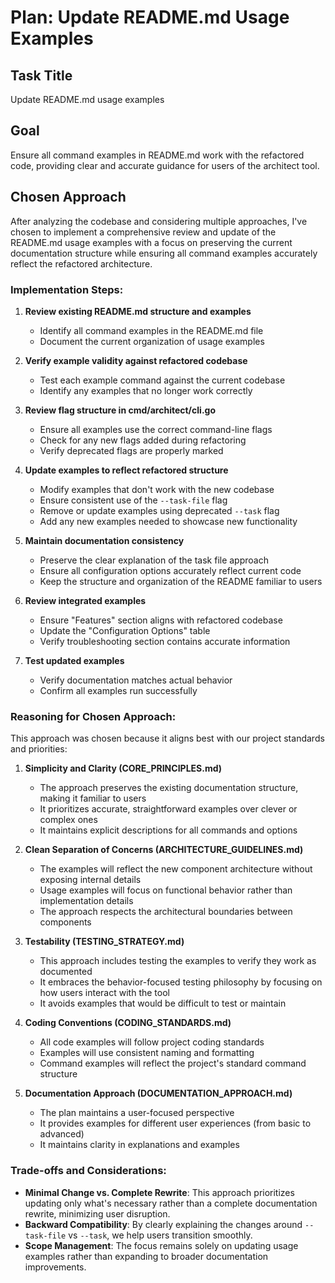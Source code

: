 # Plan: Update README.md Usage Examples

## Task Title
Update README.md usage examples

## Goal
Ensure all command examples in README.md work with the refactored code, providing clear and accurate guidance for users of the architect tool.

## Chosen Approach
After analyzing the codebase and considering multiple approaches, I've chosen to implement a comprehensive review and update of the README.md usage examples with a focus on preserving the current documentation structure while ensuring all command examples accurately reflect the refactored architecture.

### Implementation Steps:

1. **Review existing README.md structure and examples**
   - Identify all command examples in the README.md file
   - Document the current organization of usage examples

2. **Verify example validity against refactored codebase**
   - Test each example command against the current codebase
   - Identify any examples that no longer work correctly

3. **Review flag structure in cmd/architect/cli.go**
   - Ensure all examples use the correct command-line flags
   - Check for any new flags added during refactoring
   - Verify deprecated flags are properly marked

4. **Update examples to reflect refactored structure**
   - Modify examples that don't work with the new codebase
   - Ensure consistent use of the `--task-file` flag
   - Remove or update examples using deprecated `--task` flag
   - Add any new examples needed to showcase new functionality

5. **Maintain documentation consistency**
   - Preserve the clear explanation of the task file approach
   - Ensure all configuration options accurately reflect current code
   - Keep the structure and organization of the README familiar to users

6. **Review integrated examples**
   - Ensure "Features" section aligns with refactored codebase
   - Update the "Configuration Options" table
   - Verify troubleshooting section contains accurate information

7. **Test updated examples**
   - Verify documentation matches actual behavior
   - Confirm all examples run successfully

### Reasoning for Chosen Approach:

This approach was chosen because it aligns best with our project standards and priorities:

1. **Simplicity and Clarity (CORE_PRINCIPLES.md)**
   - The approach preserves the existing documentation structure, making it familiar to users
   - It prioritizes accurate, straightforward examples over clever or complex ones
   - It maintains explicit descriptions for all commands and options

2. **Clean Separation of Concerns (ARCHITECTURE_GUIDELINES.md)**
   - The examples will reflect the new component architecture without exposing internal details
   - Usage examples will focus on functional behavior rather than implementation details
   - The approach respects the architectural boundaries between components

3. **Testability (TESTING_STRATEGY.md)**
   - This approach includes testing the examples to verify they work as documented
   - It embraces the behavior-focused testing philosophy by focusing on how users interact with the tool
   - It avoids examples that would be difficult to test or maintain

4. **Coding Conventions (CODING_STANDARDS.md)**
   - All code examples will follow project coding standards
   - Examples will use consistent naming and formatting
   - Command examples will reflect the project's standard command structure

5. **Documentation Approach (DOCUMENTATION_APPROACH.md)**
   - The plan maintains a user-focused perspective
   - It provides examples for different user experiences (from basic to advanced)
   - It maintains clarity in explanations and examples

### Trade-offs and Considerations:

- **Minimal Change vs. Complete Rewrite**: This approach prioritizes updating only what's necessary rather than a complete documentation rewrite, minimizing user disruption.
- **Backward Compatibility**: By clearly explaining the changes around `--task-file` vs `--task`, we help users transition smoothly.
- **Scope Management**: The focus remains solely on updating usage examples rather than expanding to broader documentation improvements.